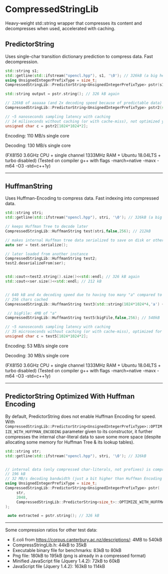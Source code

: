 # CompressedStringLib
Heavy-weight std::string wrapper that compresses its content and decompresses when used, accelerated with caching.

## PredictorString

Uses single-char transition dictionary prediction to compress data. Fast decompression.

```C++
std::string s1;
std::getline(std::ifstream("opencl.hpp"), s1, '\0'); // 326kB (a big header file from an api)
using UnsignedIntegerPrefixType = size_t;
CompressedStringLib::PredictorString<UnsignedIntegerPrefixType> pstr(s1); // 246kB

std::string output = pstr.string(); // 326 kB again

// 126kB of aaaaaa (and 2x decoding speed because of predictable data)
CompressedStringLib::PredictorString<UnsignedIntegerPrefixType> pstr2(std::string(1024*1024,'a'));  

// ~5 nanoseconds sampling latency with caching
// 14 miliseconds without caching (or with cache-miss), not optimized yet
unsigned char c = pstr2[1024*1024*2]; 

```

Encoding: 110 MB/s single core

Decoding: 130 MB/s single core

(FX8150 3.6GHz CPU + single channel 1333MHz RAM + Ubuntu 18.04LTS + turbo disabled)
(Tested on compiler g++ with flags  -march=native -mavx -m64 -O3 -std=c++1y)

----

## HuffmanString

Uses Huffman-Encoding to compress data. Fast indexing into compressed data.

```C++
std::string stri;
std::getline(std::ifstream("opencl.hpp"), stri, '\0'); // 326kB (a big header file from an api)

// keeps Huffman Tree to decode later
CompressedStringLib::HuffmanString test(stri,false,256); // 212kB

// makes internal Huffman tree data serialized to save on disk or other storage
auto ser = test.serialize();

// later loaded from another instance
CompressedStringLib::HuffmanString test2;
test2.deserializeFrom(ser);


std::cout<<test2.string().size()<<std::endl; // 326 kB again
std::cout<<ser.size()<<std::endl; // 212 kB


// 640 kB and 4x decoding speed due to having too many "a" compared to just 1 "b"
// 256 chars cached
CompressedStringLib::HuffmanString test3(std::string(1024*1024*4,'a') + std::string("b"),false,256);

 // bigFile: 4MB of "a"
CompressedStringLib::HuffmanString test5(bigFile,false,256); // 540kB

// ~5 nanoseconds sampling latency with caching
// 35 microseconds without caching (or with cache-miss), optimized for indexing
unsigned char c = test5[1024*1024*2]; 
```

Encoding: 53 MB/s single core

Decoding: 30 MB/s single core

(FX8150 3.6GHz CPU + single channel 1333MHz RAM  + Ubuntu 18.04LTS + turbo disabled)
(Tested on compiler g++ with flags  -march=native -mavx -m64 -O3 -std=c++1y)

---

## PredictorString Optimized With Huffman Encoding

By default, PredictorString does not enable Huffman Encoding for speed. With ```CompressedStringLib::PredictorString<UnsignedIntegerPrefixType>::OPTIMIZE_WITH_HUFFMAN_ENCODING``` parameter given to its constructor, it further compresses the internal char-literal data to save some more space (despite allocating some memory for Huffman Tree & its lookup tables).

```C++
std::string str;
std::getline(std::ifstream("opencl.hpp"), stri, '\0'); // 326kB


// internal data (only compressed char-literals, not prefixes) is compressed further by Huffman Encoding
// 196 kB
// 32 MB/s decoding bandwidth (just a bit higher than Huffman Encoding alone due to already compressed data size)
using UnsignedIntegerPrefixType = size_t;
CompressedStringLib::PredictorString<UnsignedIntegerPrefixType> pstr(
     str,
     2048,
     CompressedStringLib::PredictorString<size_t>::OPTIMIZE_WITH_HUFFMAN_ENCODING
);

 auto extracted = pstr.string(); // 326 kB
```

---

Some compression ratios for other test data:

- E.coli from https://corpus.canterbury.ac.nz/descriptions/: 4MB to 540kB
- CompressStringLib.h: 44kB to 35kB
- Executable binary file for benchmarks: 83kB to 80kB
- Png file: 180kB to 195kB (png is already in a compressed format)
- Minified JavaScript file (Jquery 1.4.2): 72kB to 60kB
- JavaScript file (Jquery 1.4.2): 163kB to 114kB
